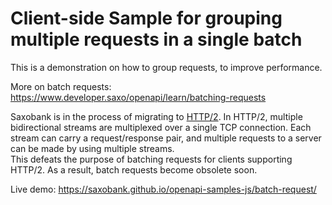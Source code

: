 # Client-side Sample for grouping multiple requests in a single batch

This is a demonstration on how to group requests, to improve performance.

More on batch requests: https://www.developer.saxo/openapi/learn/batching-requests

Saxobank is in the process of migrating to [HTTP/2](https://arstechnica.com/information-technology/2015/02/http2-finished-coming-to-browsers-within-weeks/). In HTTP/2, multiple bidirectional streams are multiplexed over a single TCP connection. Each stream can carry a request/response pair, and multiple requests to a server can be made by using multiple streams.<br />
This defeats the purpose of batching requests for clients supporting HTTP/2. As a result, batch requests become obsolete soon.

Live demo: https://saxobank.github.io/openapi-samples-js/batch-request/